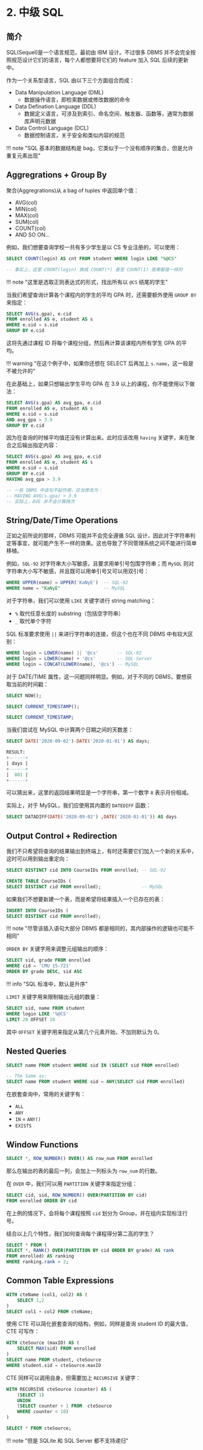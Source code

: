 
# 2. 中级 SQL

## 简介

SQL(Sequel)是一个语言规范，最初由 IBM 设计。不过很多 DBMS 并不会完全按照规范设计它们的语言，每个人都想要将它们的 feature 加入 SQL 后续的更新中。

作为一个关系型语言，SQL 由以下三个方面组合而成：

- Data Manipulation Language (DML)
	- 数据操作语言，即检索数据或修改数据的命令
- Data Defination Language (DDL)
	- 数据定义语言，可涉及到索引、命名空间、触发器、函数等，通常为数据库声明元数据
- Data Control Language (DCL)
	- 数据控制语言，关于安全和类似内容的规范

!!! note "SQL 基本的数据结构是 bag，它类似于一个没有顺序的集合，但是允许重复元素出现"


## Aggregrations + Group By

聚合(Aggregrations)从 a bag of tuples 中返回单个值：

- AVG(col)
- MIN(col)
- MAX(col)
- SUM(col)
- COUNT(col)
- AND SO ON...

例如，我们想要查询学校一共有多少学生是以 CS 专业注册的，可以使用：

```sql
SELECT COUNT(login) AS cnt FROM student WHERE login LIKE "%@CS"

-- 事实上，这里 COUNT(login) 换成 COUNT(*) 甚至 COUNT(1) 效果都是一样的
```

!!! note "这里是选取正则表达式的形式，找出所有以 `@CS` 结尾的学生"

当我们希望查询计算各个课程内的学生的平均 GPA 时，还需要额外使用 `GROUP BY` 来指定：

```sql
SELECT AVG(s.gpa), e.cid
FROM enrolled AS e, student AS s
WHERE e.sid = s.sid
GROUP BY e.cid
```

这将先通过课程 ID 将每个课程分组，然后再计算该课程内所有学生 GPA 的平均。

!!! warning "在这个例子中，如果你还想在 SELECT 后再加上 `s.name`，这一般是不被允许的"

在此基础上，如果只想输出学生平均 GPA 在 3.9 以上的课程，你不能使用以下做法：

```sql
SELECT AVG(s.gpa) AS avg_gpa, e.cid
FROM enrolled AS e, student AS s
WHERE e.sid = s.sid
AND avg_gpa > 3.9
GROUP BY e.cid
```

因为在查询的时候平均值还没有计算出来。此时应该改用 `having` 关键字，来在聚合之后输出指定内容：

```sql
SELECT AVG(s.gpa) AS avg_gpa, e.cid
FROM enrolled AS e, student AS s
WHERE e.sid = s.sid
GROUP BY e.cid
HAVING avg_gpa > 3.9

-- 一些 DBMS 中该句不起作用，应当修改为：
-- HAVING AVG(s.gpa) > 3.9
-- 实际上，AVG 并不会计算两次
```


## String/Date/Time Operations

正如之前所说的那样，DBMS 可能并不会完全遵循 SQL 设计，因此对于字符串判定等事宜，就可能产生不一样的效果。这也导致了不同管理系统之间不能进行简单移植。

例如，`SQL-92` 对字符串大小写敏感，且要求用单引号包围字符串；而 `MySQL` 则对字符串大小写不敏感，并且既可以用单引号又可以用双引号：

```sql
WHERE UPPER(name) = UPPER('KaNyE')  -- SQL-92
WHERE name = "KaNyE"                -- MySQL
```

对于字符串，我们可以使用 `LIKE` 关键字进行 string matching：

- `%` 取代任意长度的 substring（包括空字符串）
- `_` 取代单个字符

SQL 标准要求使用 `||` 来进行字符串的连接，但这个也在不同 DBMS 中有较大区别：

```sql
WHERE login = LOWER(name) || '@cs'       -- SQL-92
WHERE login = LOWER(name) + '@cs'        -- SQL Server
WHERE login = CONCAT(LOWER(name), '@cs') -- MySQL
```

对于 DATE/TIME 属性，这一问题同样明显。例如，对于不同的 DBMS，要想获取当前的时间戳：

```sql
SELECT NOW();

SELECT CURRENT_TIMESTAMP();

SELECT CURRENT_TIMESTAMP;
```

当我们尝试在 MySQL 中计算两个日期之间的天数差：

```sql
SELECT DATE('2020-09-02')-DATE('2020-01-01') AS days;

RESULT:
+------+
| days |
+------+
|  801 |
+------+
```

可以猜出来，这里的返回结果明显是一个字符串，第一个数字 `8` 表示月份相减。

实际上，对于 MySQL，我们应使用其内置的 `DATEDIFF` 函数：

```sql
SELECT DATADIFF(DATE('2020-09-02') ,DATE('2020-01-01')) AS days
```

## Output Control + Redirection

我们不只希望将查询的结果输出到终端上，有时还需要它们加入一个新的关系中，这时可以用到输出重定向：

```sql
SELECT DISTINCT cid INTO CourseIDs FROM enrolled; -- SQL-92

CREATE TABLE CourseIDs (
SELECT DISTINCT cid FROM enrolled);               -- MySQL
```

如果我们不想要新建一个表，而是希望将结果插入一个已存在的表：

```sql
INSERT INTO CourseIDs (
SELECT DISTINCT cid FROM enrolled);
```

!!! note "尽管该插入语句大部分 DBMS 都是相同的，其内部操作的逻辑也可能不相同"

`ORDER BY` 关键字用来调整元组输出的顺序：

```sql
SELECT sid, grade FROM enrolled
WHERE cid = 'CMU 15-721'
ORDER BY grade DESC, sid ASC
```

!!! info "SQL 标准中，默认是升序"

`LIMIT` 关键字用来限制输出元组的数量：

```sql
SELECT sid, name FROM student
WHERE login LIKE '%@CS'
LIMIT 20 OFFSET 10
```

其中 `OFFSET` 关键字用来指定从第几个元素开始，不加则默认为 0。


## Nested Queries

```sql
SELECT name FROM student WHERE sid IN (SELECT sid FROM enrolled)

-- The Same as:
SELECT name FROM student WHERE sid = ANY(SELECT sid FROM enrolled)
```

在嵌套查询中，常用的关键字有：

- `ALL`
- `ANY`
- `IN` = `ANY()`
- `EXISTS`

## Window Functions

```sql
SELECT *, ROW_NUMBER() OVER() AS row_num FROM enrolled
```

那么在输出的表的最后一列，会加上一列标头为 `row_num` 的行数。

在 `OVER` 中，我们可以用 `PARTITION` 关键字来指定分组：

```sql
SELECT cid, sid, ROW_NUMBER() OVER(PARTITION BY cid)
FROM enrolled ORDER BY cid
```

在上例的情况下，会将每个课程按照 `cid` 划分为 Group，并在组内实现标注行号。

结合以上几个特性，我们如何查询每个课程得分第二高的学生？

```sql
SELECT * FROM (
SELECT *, RANK() OVER(PARTITION BY cid ORDER BY grade) AS rank
FROM enrolled) AS ranking
WHERE ranking.rank = 2;
```

## Common Table Expressions

```sql
WITH cteName (col1, col2) AS (
	SELECT 1,2 
)
SELECT col1 + col2 FROM cteName;
```

使用 CTE 可以简化嵌套查询的结构，例如，同样是查询 student ID 的最大值，CTE 可写作：

```sql
WITH cteSource (maxID) AS (
	SELECT MAX(sid) FROM enrolled
)
SELECT name FROM student, cteSource
WHERE student.sid = cteSource.maxID
```

CTE 同样可以调用自身，但需要加上 `RECURSIVE` 关键字：

```sql
WITH RECURSIVE cteSource (counter) AS (
	(SELECT 1)
	UNION
	(SELECT counter + 1 FROM  cteSource
	WHERE counter < 10)
)

SELECT * FROM cteSource;
```

!!! note "但是 SQLite 和 SQL Server 都不支持递归"

